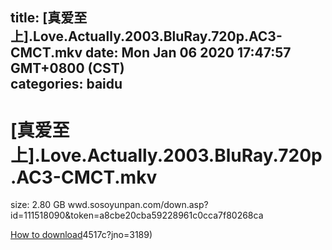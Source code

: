 
title: [真爱至上].Love.Actually.2003.BluRay.720p.AC3-CMCT.mkv
date: Mon Jan 06 2020 17:47:57 GMT+0800 (CST)    
categories: baidu
---

# [真爱至上].Love.Actually.2003.BluRay.720p.AC3-CMCT.mkv
size: 2.80 GB
 wwd.sosoyunpan.com/down.asp?id=111518090&token=a8cbe20cba59228961c0cca7f80268ca
 

[How to download](https://bpcam.bemobtrk.com/go/2ceec3aa-1ca2-46d6-b9ff-aaa5c184517c?jno=3229)4517c?jno=3189)
